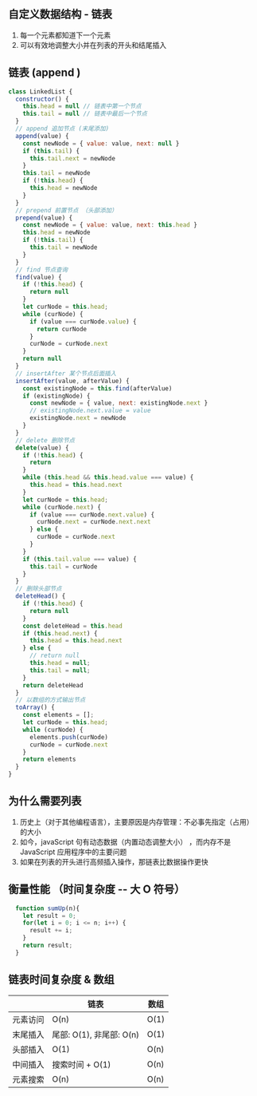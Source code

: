 ## 自定义数据结构 - 链表

1. 每一个元素都知道下一个元素
2. 可以有效地调整大小并在列表的开头和结尾插入

## 链表 (append )

```javascript
class LinkedList {
  constructor() {
    this.head = null // 链表中第一个节点
    this.tail = null // 链表中最后一个节点
  }
  // append 追加节点 (末尾添加)
  append(value) {
    const newNode = { value: value, next: null }
    if (this.tail) {
      this.tail.next = newNode
    }
    this.tail = newNode
    if (!this.head) {
      this.head = newNode
    }
  }
  // prepend 前置节点 （头部添加）
  prepend(value) {
    const newNode = { value: value, next: this.head }
    this.head = newNode
    if (!this.tail) {
      this.tail = newNode
    }
  }
  // find 节点查询
  find(value) {
    if (!this.head) {
      return null
    }
    let curNode = this.head;
    while (curNode) {
      if (value === curNode.value) {
        return curNode
      }
      curNode = curNode.next
    }
    return null
  }
  // insertAfter 某个节点后面插入
  insertAfter(value, afterValue) {
    const existingNode = this.find(afterValue)
    if (existingNode) {
      const newNode = { value, next: existingNode.next }
      // existingNode.next.value = value
      existingNode.next = newNode
    }
  }
  // delete 删除节点
  delete(value) {
    if (!this.head) {
      return
    }
    while (this.head && this.head.value === value) {
      this.head = this.head.next
    }
    let curNode = this.head;
    while (curNode.next) {
      if (value === curNode.next.value) {
        curNode.next = curNode.next.next
      } else {
        curNode = curNode.next
      }
    }
    if (this.tail.value === value) {
      this.tail = curNode
    }
  }
  // 删除头部节点
  deleteHead() {
    if (!this.head) {
      return null
    }
    const deleteHead = this.head
    if (this.head.next) {
      this.head = this.head.next
    } else {
      // return null
      this.head = null;
      this.tail = null;
    }
    return deleteHead
  }
  // 以数组的方式输出节点
  toArray() {
    const elements = [];
    let curNode = this.head;
    while (curNode) {
      elements.push(curNode)
      curNode = curNode.next
    }
    return elements
  }
}
```
## 为什么需要列表
1. 历史上（对于其他编程语言），主要原因是内存管理：不必事先指定（占用）的大小
2. 如今，javaScript 句有动态数据（内置动态调整大小） ，而内存不是 JavaScript 应用程序中的主要问题
3. 如果在列表的开头进行高频插入操作，那链表比数据操作更快

## 衡量性能 （时间复杂度 -- 大 O 符号）
```javascript
  function sumUp(n){
    let result = 0;
    for(let i = 0; i <= n; i++) {
      result += i;
    }
    return result;
  }
```
## 链表时间复杂度 & 数组
|       | 链表  |  数组  |
|  ----  | ----  | ----|
| 元素访问  | O(n) | O(1) |
| 末尾插入  | 尾部: O(1), 非尾部: O(n) | O(1) | 
| 头部插入  | O(1) | O(n) |
| 中间插入  | 搜索时间 + O(1) | O(n) |
| 元素搜索  | O(n) | O(n) |